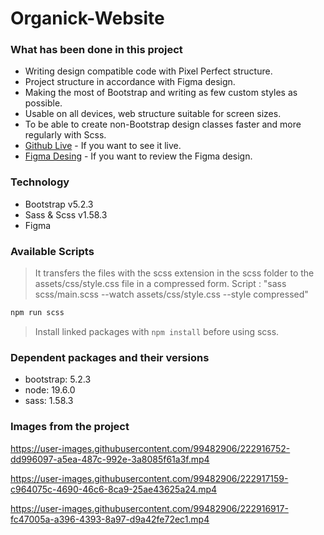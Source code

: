 # Organick-Website
### What has been done in this project
- Writing design compatible code with Pixel Perfect structure.
- Project structure in accordance with Figma design.
- Making the most of Bootstrap and writing as few custom styles as possible.
- Usable on all devices, web structure suitable for screen sizes.
- To be able to create non-Bootstrap design classes faster and more regularly with Scss.
- [Github Live](burakkrt.github.io/Organick-Website/) - If you want to see it live.
- [Figma Desing](<https://www.figma.com/file/2mmL8ywFRC3jGEkEjcQkKg/Agriculture-Webflow-Website-Template-(Community)?node-id=2%3A3653&t=dyFbDGLNA14yWM79-0>) - If you want to review the Figma design.

### Technology
- Bootstrap v5.2.3
- Sass & Scss  v1.58.3
- Figma

### Available Scripts
> It transfers the files with the scss extension in the scss folder to the assets/css/style.css file in a compressed form.
> Script : "sass scss/main.scss --watch assets/css/style.css --style compressed"
```sh
npm run scss
```
> Install linked packages with ``` npm install ``` before using scss.

### Dependent packages and their versions

- bootstrap: 5.2.3
- node: 19.6.0
- sass: 1.58.3

### Images from the project


https://user-images.githubusercontent.com/99482906/222916752-dd996097-a5ea-487c-992e-3a8085f61a3f.mp4

https://user-images.githubusercontent.com/99482906/222917159-c964075c-4690-46c6-8ca9-25ae43625a24.mp4

https://user-images.githubusercontent.com/99482906/222916917-fc47005a-a396-4393-8a97-d9a42fe72ec1.mp4
